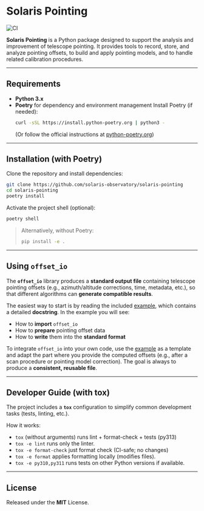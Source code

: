 # Solaris Pointing
![CI](https://github.com/solaris-observatory/solaris-pointing/actions/workflows/ci.yml/badge.svg)

**Solaris Pointing** is a Python package designed to support the analysis and
improvement of telescope pointing. It provides tools to record, store, and analyze
pointing offsets, to build and apply pointing models, and to handle related calibration
procedures.


---

## Requirements

- **Python 3.x**
- **Poetry** for dependency and environment management Install Poetry (if needed):
  ```bash
  curl -sSL https://install.python-poetry.org | python3 -
  ```
  (Or follow the official instructions at [python-poetry.org](https://python-poetry.org))

---

## Installation (with Poetry)

Clone the repository and install dependencies:

```bash
git clone https://github.com/solaris-observatory/solaris-pointing
cd solaris-pointing
poetry install
```

Activate the project shell (optional):

```bash
poetry shell
```

> Alternatively, without Poetry:  
> ```bash
> pip install -e .
> ```

---

## Using `offset_io`

The **`offset_io`** library produces a **standard output file** containing telescope
pointing offsets (e.g., azimuth/altitude corrections, time, metadata, etc.), so that
different algorithms can **generate compatible results**.

The easiest way to start is by reading the included [example](https://github.com/solaris-observatory/solaris-pointing/blob/main/examples/offset_io_example.py), which contains
a detailed **docstring**. In the example you will see:

- How to **import** `offset_io`
- How to **prepare** pointing offset data
- How to **write** them into the **standard format**

To integrate `offset_io` into your own code, use the [example](https://github.com/solaris-observatory/solaris-pointing/blob/main/examples/offset_io_example.py) as a template and adapt
the part where you provide the computed offsets (e.g., after a scan procedure or
pointing model correction). The goal is always to produce a **consistent, reusable
file**.

---

## Developer Guide (with tox)

The project includes a **`tox`** configuration to simplify common development tasks
(tests, linting, etc.).

How it works:

- `tox` (without arguments) runs lint + format-check + tests (py313)
- `tox -e lint` runs only the linter.
- `tox -e format-check` just format check (CI-safe; no changes)
- `tox -e format` applies formatting locally (modifies files).
- `tox -e py310,py311` runs tests on other Python versions if available.


---

## License

Released under the **MIT** License.
